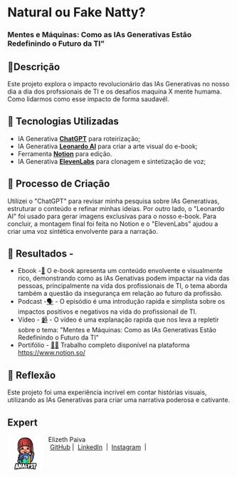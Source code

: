 # Natural ou Fake Natty? 
### Mentes e Máquinas: Como as IAs Generativas Estão Redefinindo o Futuro da TI”

## 📒Descrição
Este projeto explora o impacto revolucionário das IAs Generativas no nosso dia a dia dos profssionais de TI e os desafios maquina X mente humama. Como lidarmos como esse impacto de forma saudavél. 

## 🤖 Tecnologias Utilizadas
- IA Generativa **[ChatGPT](https://chat.openai.com)** para roteirização;
- IA Generativa **[Leonardo AI](https://leonardo.ai)** para criar a arte visual do e-book;
- Ferramenta **[Notion](https://www.notion.so/)** para edição.
- IA Generativa **[ElevenLabs](https://www.elevenlabs.io)** para clonagem e sintetização de voz;



## 🧐 Processo de Criação
Utilizei o "ChatGPT" para revisar minha pesquisa sobre IAs Generativas, estruturar o conteúdo e refinar minhas ideias. Por outro lado, o "Leonardo AI" foi usado para gerar imagens exclusivas para o nosso e-book. Para concluir, a montagem final foi feita no Notion e o "ElevenLabs" ajudou a criar uma voz sintética envolvente para a narração. 


## 🚀 Resultados -

- Ebook -[📓](https://github.com/Elly-zps/Lab-Latty-Or-Not-MaquinaseMentes/blob/main/output/Maquinas%20e%20Mentes.pdf) O e-book apresenta um conteúdo envolvente e visualmente rico, demonstrando como as IAs Genativas podem impactar na vida das pessoas, principalmente na vida dos profissionais de TI, o tema aborda também a questão da insegurança em relação ao futuro da profissão. 
- Podcast -[🗣️](https://github.com/Elly-zps/Lab-Latty-Or-Not-MaquinaseMentes/blob/main/output/ElevenLabs_2025-01-13T18_30_03_Carla%20-%20Children's%20story%20narrator_pvc_s45_sb75.mp3) - O episódio é uma introdução rapida e simplista sobre os impactos positivos e negativos na vida do profissionail de TI. 
- Vídeo -  [📹](https://github.com/Elly-zps/Lab-Latty-Or-Not-MaquinaseMentes/blob/main/output/Untitled%20video.mp4) -  O vídeo é uma explanação rapida que nos leva a repletir sobre o tema: "Mentes e Máquinas: Como as IAs Generativas Estão Redefinindo o Futuro da TI"
- Portifólio - [👩‍💻](https://www.notion.so/Mentes-e-M-quinas-Como-as-IAs-Generativas-Est-o-Redefinindo-o-Futuro-da-TI-17a11148408d808997d7c81afca32b5f) Trabalho completo disponível na plataforma https://www.notion.so/



## 💭 Reflexão
Este projeto foi uma experiência incrível em contar histórias visuais, utilizando as IAs Generativas para criar uma narrativa poderosa e cativante.



##  Expert


<p>
    <img 
      align=left 
      margin=10 
      width=80 
      src="https://github.com/Elly-zps/prompts-to-create-a-ebook/blob/main/assets/analista_609550-121.jpg"
    />
    <p>&nbsp&nbsp&nbspElizeth Paiva<br>
    &nbsp&nbsp&nbsp
    <a href="https://github.com/Elly-zps">
    GitHub</a>&nbsp;|&nbsp;
    <a href="www.linkedin.com/in/elizeth-paiva-9a930a30">LinkedIn</a>
&nbsp;|&nbsp;
    <a href="https://www.instagram.com/elizeth.paiva/">
    Instagram</a>
&nbsp;|&nbsp;</p>
</p>

